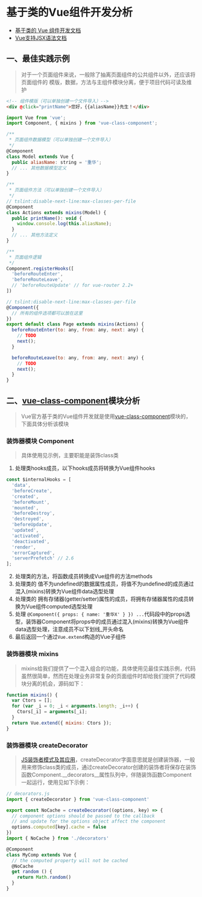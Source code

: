 # 基于类的Vue组件开发分析
- [基于类的 Vue 组件开发文档](https://cn.vuejs.org/v2/guide/typescript.html#基于类的-Vue-组件)  
- [Vue支持JSX语法文档](https://cn.vuejs.org/v2/guide/render-function.html#JSX)

## 一、最佳实践示例
> 对于一个页面组件来说，一般除了抽离页面组件的公共组件以外，还应该将页面组件的 模版，数据，方法与主组件模块分离，便于项目代码可读及维护

```html
<!-- 组件模版（可以单独创建一个文件导入）-->
<div @click="printName">您好，{{aliasName}}先生！</div>
```

```jsx
import Vue from 'vue';
import Component, { mixins } from 'vue-class-component';

/**
 * 页面组件数据模型（可以单独创建一个文件导入）
 */
@Component
class Model extends Vue {
  public aliasName: string = '重华';
  // ... 其他数据模型定义
}

/**
 * 页面组件方法（可以单独创建一个文件导入）
 */
// tslint:disable-next-line:max-classes-per-file
@Component
class Actions extends mixins(Model) {
  public printName(): void {
    window.console.log(this.aliasName);
  }
  // ... 其他方法定义
}

/**
 * 页面组件逻辑
 */
Component.registerHooks([
  'beforeRouteEnter',
  'beforeRouteLeave',
  // 'beforeRouteUpdate' // for vue-router 2.2+
])

// tslint:disable-next-line:max-classes-per-file
@Component({
  // 所有的组件选项都可以放在这里
})
export default class Page extends mixins(Actions) {
  beforeRouteEnter(to: any, from: any, next: any) {
    // TODO
    next();
  }

  beforeRouteLeave(to: any, from: any, next: any) {
    // TODO
    next();
  }
}
```

## 二、[vue-class-component](https://github.com/vuejs/vue-class-component)模块分析
> Vue官方基于类的Vue组件开发就是使用[vue-class-component](https://github.com/vuejs/vue-class-component)模块的，下面具体分析该模块

### 装饰器模块 Component
> 具体使用见示例，主要职能是装饰class类
1. 处理类hooks成员，以下hooks成员将转换为Vue组件hooks
```js
const $internalHooks = [
  'data',
  'beforeCreate',
  'created',
  'beforeMount',
  'mounted',
  'beforeDestroy',
  'destroyed',
  'beforeUpdate',
  'updated',
  'activated',
  'deactivated',
  'render',
  'errorCaptured',
  'serverPrefetch' // 2.6
];
```
2. 处理类的方法，将函数成员转换成Vue组件的方法methods
3. 处理类的 值不为undefined的数据属性成员，将值不为undefined的成员通过混入(mixins)转换为Vue组件data选型处理
4. 处理类的 拥有存储器(getter/setter)属性的成员，将拥有存储器属性的成员转换为Vue组件computed选型处理
5. 处理 `@Component({ props: { name: '重华X' } }) ...`代码段中的props选型，装饰器Component将props中的成员通过混入(mixins)转换为Vue组件data选型处理，注意成员不以下划线_开头命名
6. 最后返回一个通过`Vue.extend`构造的Vue子组件

### 装饰器模块 mixins
> mixins给我们提供了一个混入组合的功能，具体使用见最佳实践示例，代码虽然很简单，然而在处理业务非常复杂的页面组件时却给我们提供了代码模块分离的机会，源码如下：
```js
function mixins() {
  var Ctors = [];
  for (var _i = 0; _i < arguments.length; _i++) {
    Ctors[_i] = arguments[_i];
  }
  return Vue.extend({ mixins: Ctors });
}
```

### 装饰器模块 createDecorator
> [JS装饰者模式及其应用](https://github.com/yjh30/js-decorator-and-apply)，createDecorator字面意思就是创建装饰器，一般用来修饰class类的成员，通过createDecorator创建的装饰者将保存在装饰函数Component.__decorators__属性队列中，伴随装饰函数Component一起运行，使用见如下示例：
```js
// decorators.js
import { createDecorator } from 'vue-class-component'

export const NoCache = createDecorator((options, key) => {
  // component options should be passed to the callback
  // and update for the options object affect the component
  options.computed[key].cache = false
})
import { NoCache } from './decorators'

@Component
class MyComp extends Vue {
  // the computed property will not be cached
  @NoCache
  get random () {
    return Math.random()
  }
}
```
